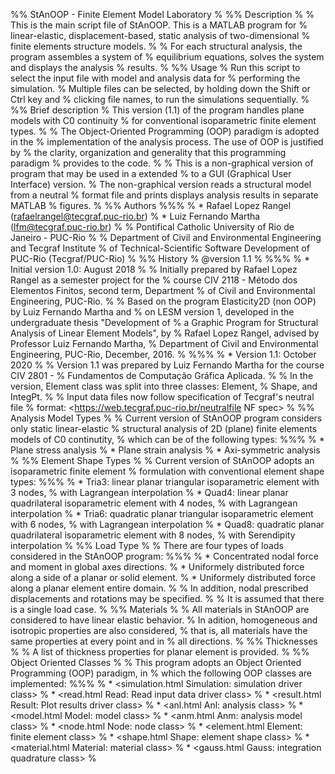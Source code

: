 %% StAnOOP - Finite Element Model Laboratory
%
%% Description
%
% This is the main script file of StAnOOP. This is a MATLAB program for
% linear-elastic, displacement-based, static analysis of two-dimensional
% finite elements structure models.
%
% For each structural analysis, the program assembles a system of
% equilibrium equations, solves the system and displays the analysis
% results.
%
%% Usage
% Run this script to select the input file with model and analysis data for
% performing the simulation.
% Multiple files can be selected, by holding down the Shift or Ctrl key and
% clicking file names, to run the simulations sequentially.
%
%% Brief description
% This version (1.1) of the program handles plane models with C0 continuity
% for conventional isoparametric finite element types. 
%
% The Object-Oriented Programming (OOP) paradigm is adopted in the
% implementation of the analysis process. The use of OOP is justified by
% the clarity, organization and generality that this programming paradigm
% provides to the code.
%
% This is a non-graphical version of program that may be used in a extended
% to a GUI (Graphical User Interface) version.
% The non-graphical version reads a structural model from a neutral
% format file and prints displays analysis results in separate MATLAB
% figures.
%
%% Authors
%%%
% * Rafael Lopez Rangel (rafaelrangel@tecgraf.puc-rio.br)
% * Luiz Fernando Martha (lfm@tecgraf.puc-rio.br)
%
% Pontifical Catholic University of Rio de Janeiro - PUC-Rio
%
% Department of Civil and Environmental Engineering and Tecgraf Institute
% of Technical-Scientific Software Development of PUC-Rio (Tecgraf/PUC-Rio)
%
%% History
% @version 1.1
%
%%%
% * Initial version 1.0: August 2018
%
% Initially prepared by Rafael Lopez Rangel as a semester project for the
% course CIV 2118 - Método dos Elementos Finitos, second term, Department
% of Civil and Environmental Engineering, PUC-Rio.
%
% Based on the program Elasticity2D (non OOP) by Luiz Fernando Martha and 
% on LESM version 1, developed in the undergraduate thesis "Development of
% a Graphic Program for Structural Analysis of Linear Element Models", by
% Rafael Lopez Rangel, advised by Professor Luiz Fernando Martha,
% Department of Civil and Environmental Engineering, PUC-Rio, December, 2016.
%
%%%
% * Version 1.1: October 2020
%
% Version 1.1 was prepared by Luiz Fernando Martha for the course CIV 2801 -
% Fundamentos de Computação Gráfica Aplicada.
%
% In the version, Element class was split into three classes: Element,
% Shape, and IntegPt.
%
% Input data files now follow specification of Tecgraf's neutral file 
% format: <https://web.tecgraf.puc-rio.br/neutralfile NF spec>
%
%% Analysis Model Types
%
% Current version of StAnOOP program considers only static linear-elastic
% structural analysis of 2D (plane) finite elements models of C0 continutity,
% which can be of the following types:
%%%
% * Plane stress analysis
% * Plane strain analysis
% * Axi-symmetric analysis
%
%% Element Shape Types
%
% Current version of StAnOOP adopts an isoparametric finite element
% formulation with conventional element shape types:
%%%
% * Tria3: linear planar triangular isoparametric element with 3 nodes,
%          with Lagrangean interpolation
% * Quad4: linear planar quadrilateral isoparametric element with 4 nodes,
%          with Lagrangean interpolation
% * Tria6: quadratic planar triangular isoparametric element with 6 nodes,
%          with Lagrangean interpolation
% * Quad8: quadratic planar quadrilateral isoparametric element with 8 nodes,
%          with Serendipity interpolation
%
%% Load Type
%
% There are four types of loads considered in the StAnOOP program:
%%%
% * Concentrated nodal force and moment in global axes directions.
% * Uniformely distributed force along a side of a planar or solid element.
% * Uniformely distributed force along a planar element entire domain.
%
% In addition, nodal prescribed displacements and rotations may be specified.
%
% It is assumed that there is a single load case.
%
%% Materials
%
% All materials in StAnOOP are considered to have linear elastic behavior.
% In adition, homogeneous and isotropic properties are also considered,
% that is, all materials have the same properties at every point and in
% all directions.
%
%% Thicknesses
%
% A list of thickness properties for planar element is provided.
%
%% Object Oriented Classes
%
% This program adopts an Object Oriented Programming (OOP) paradigm, in
% which the following OOP classes are implemented:
%%%
% * <simulation.html Simulation: simulation driver class>
% * <read.html Read: Read input data driver class>
% * <result.html Result: Plot results driver class>
% * <anl.html Anl: analysis class>
% * <model.html Model: model class>
% * <anm.html Anm: analysis model class>
% * <node.html Node: node class>
% * <element.html Element: finite element class>
% * <shape.html Shape: element shape class>
% * <material.html Material: material class>
% * <gauss.html Gauss: integration quadrature class>
%
